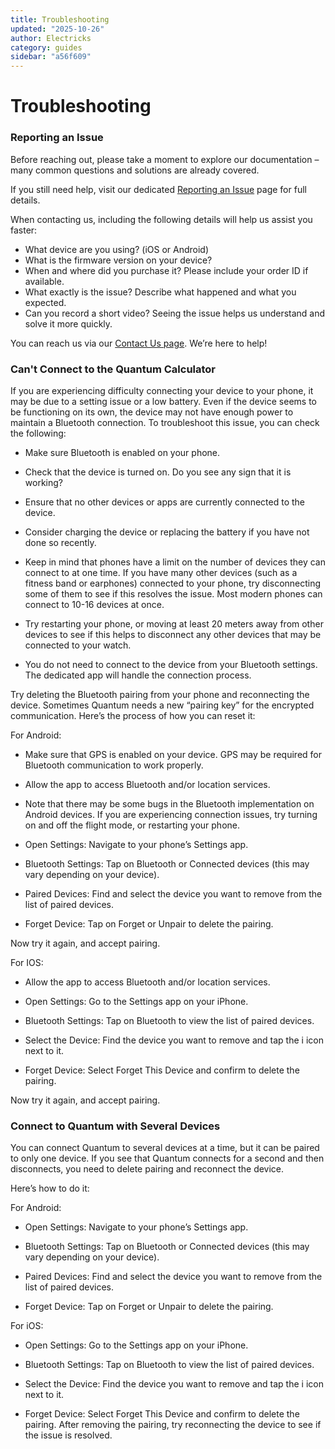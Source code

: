 ```yaml
---
title: Troubleshooting
updated: "2025-10-26"
author: Electricks
category: guides
sidebar: "a56f609"
---
```


# Troubleshooting

### Reporting an Issue

Before reaching out, please take a moment to explore our documentation – many common questions and solutions are already covered.

If you still need help, visit our dedicated [Reporting an Issue](https://electricks.info/docs/misc/get-help/) page for full details.

When contacting us, including the following details will help us assist you faster:

- What device are you using? (iOS or Android)
- What is the firmware version on your device?
- When and where did you purchase it? Please include your order ID if available.
- What exactly is the issue? Describe what happened and what you expected.
- Can you record a short video? Seeing the issue helps us understand and solve it more quickly.

You can reach us via our [Contact Us page](https://electricks.info/contact-us/). We’re here to help!

### Can't Connect to the Quantum Calculator

If you are experiencing difficulty connecting your device to your phone, it may be due to a setting issue or a low battery. Even if the device seems to be functioning on its own, the device may not have enough power to maintain a Bluetooth connection. To troubleshoot this issue, you can check the following:

- Make sure Bluetooth is enabled on your phone.

- Check that the device is turned on. Do you see any sign that it is working?

- Ensure that no other devices or apps are currently connected to the device.

- Consider charging the device or replacing the battery if you have not done so recently.

- Keep in mind that phones have a limit on the number of devices they can connect to at one time. If you have many other devices (such as a fitness band or earphones) connected to your phone, try disconnecting some of them to see if this resolves the issue. Most modern phones can connect to 10-16 devices at once.

- Try restarting your phone, or moving at least 20 meters away from other devices to see if this helps to disconnect any other devices that may be connected to your watch.

- You do not need to connect to the device from your Bluetooth settings. The dedicated app will handle the connection process.

Try deleting the Bluetooth pairing from your phone and reconnecting the device. Sometimes Quantum needs a new “pairing key” for the encrypted communication. Here’s the process of how you can reset it:

For Android:

- Make sure that GPS is enabled on your device. GPS may be required for Bluetooth communication to work properly.

- Allow the app to access Bluetooth and/or location services.

- Note that there may be some bugs in the Bluetooth implementation on Android devices. If you are experiencing connection issues, try turning on and off the flight mode, or restarting your phone.

- Open Settings: Navigate to your phone’s Settings app.

- Bluetooth Settings: Tap on Bluetooth or Connected devices (this may vary depending on your device).

- Paired Devices: Find and select the device you want to remove from the list of paired devices.

- Forget Device: Tap on Forget or Unpair to delete the pairing.

Now try it again, and accept pairing.

For IOS:

- Allow the app to access Bluetooth and/or location services.

- Open Settings: Go to the Settings app on your iPhone.

- Bluetooth Settings: Tap on Bluetooth to view the list of paired devices.

- Select the Device: Find the device you want to remove and tap the i icon next to it.

- Forget Device: Select Forget This Device and confirm to delete the pairing.

Now try it again, and accept pairing.

### Connect to Quantum with Several Devices

You can connect Quantum to several devices at a time, but it can be paired to only one device. If you see that Quantum connects for a second and then disconnects, you need to delete pairing and reconnect the device.

Here’s how to do it:

For Android:

- Open Settings: Navigate to your phone’s Settings app.

- Bluetooth Settings: Tap on Bluetooth or Connected devices (this may vary depending on your device).

- Paired Devices: Find and select the device you want to remove from the list of paired devices.

- Forget Device: Tap on Forget or Unpair to delete the pairing.

For iOS:

- Open Settings: Go to the Settings app on your iPhone.

- Bluetooth Settings: Tap on Bluetooth to view the list of paired devices.

- Select the Device: Find the device you want to remove and tap the i icon next to it.

- Forget Device: Select Forget This Device and confirm to delete the pairing. After removing the pairing, try reconnecting the device to see if the issue is resolved.
